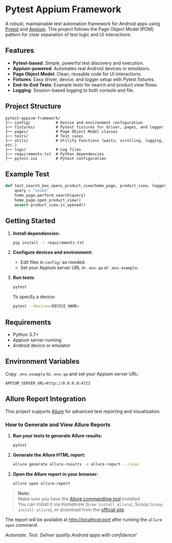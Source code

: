# Pytest Appium Framework

A robust, maintainable test automation framework for Android apps using [Pytest](https://pytest.org/) and [Appium](https://appium.io/). This project follows the Page Object Model (POM) pattern for clear separation of test logic and UI interactions.

## Features

- **Pytest-based**: Simple, powerful test discovery and execution.
- **Appium-powered**: Automates real Android devices or emulators.
- **Page Object Model**: Clean, reusable code for UI interactions.
- **Fixtures**: Easy driver, device, and logger setup with Pytest fixtures.
- **End-to-End Tests**: Example tests for search and product view flows.
- **Logging**: Session-based logging to both console and file.

## Project Structure

```
pytest-appium-framework/
├── config/           # Device and environment configuration
├── fixtures/         # Pytest fixtures for driver, pages, and logger
├── pages/            # Page Object Model classes
├── tests/            # Test cases
├── utils/            # Utility functions (waits, scrolling, logging, etc.)
├── logs/             # Log files
├── requirements.txt  # Python dependencies
├── pytest.ini        # Pytest configuration
```

## Example Test

```python
def test_search_box_opens_product_view(home_page, product_view, logger):
    query = "seiko"
    home_page.perform_search(query)
    home_page.open_product_view()
    assert product_view.is_opened()
```

## Getting Started

1. **Install dependencies:**
    ```bash
    pip install -r requirements.txt
    ```

2. **Configure devices and environment:**
    - Edit files in `config/` as needed.
    - Set your Appium server URL in `.env.qa` or `.env.example`.

3. **Run tests:**
    ```bash
    pytest
    ```

    To specify a device:
    ```bash
    pytest --device=<DEVICE_NAME>
    ```

## Requirements

- Python 3.7+
- Appium server running
- Android device or emulator

## Environment Variables

Copy `.env.example` to `.env.qa` and set your Appium server URL:

```
APPIUM_SERVER_URL=http://0.0.0.0:4723
```

## Allure Report Integration

This project supports [Allure](https://docs.qameta.io/allure/) for advanced test reporting and visualization.

### How to Generate and View Allure Reports

1. **Run your tests to generate Allure results:**
    ```bash
    pytest
    ```

2. **Generate the Allure HTML report:**
    ```bash
    allure generate allure-results -o allure-report --clean
    ```

3. **Open the Allure report in your browser:**
    ```bash
    allure open allure-report
    ```

> **Note:**  
> Make sure you have the [Allure commandline tool](https://docs.qameta.io/allure/#_installing_a_commandline) installed.  
> You can install it via Homebrew (`brew install allure`), Scoop (`scoop install allure`), or download from the [official site](https://github.com/allure-framework/allure2/releases).

The report will be available at [http://localhost:port](http://localhost:port) after running the `allure open` command.

*Automate. Test. Deliver quality Android apps with confidence!*